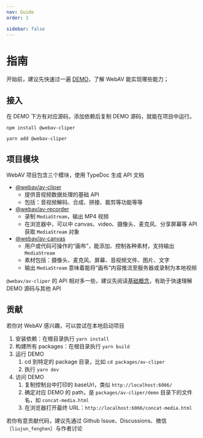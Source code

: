 ```yaml
---
nav: Guide
order: 1

sidebar: false
---
```


# 指南

开始前，建议先快速过一遍 [DEMO](../demo/1_1-decode-video.md)，了解 WebAV 能实现哪些能力；

## 接入

在 DEMO 下方有对应源码，添加依赖后复制 DEMO 源码，就能在项目中运行。

```shell
npm install @webav-cliper

yarn add @webav-cliper
```

## 项目模块

WebAV 项目包含三个模块，使用 TypeDoc 生成 API 文档

- [@webav/av-cliper](//hughfenghen.github.io/WebAV/_api/av-cliper/)
  - 提供音视频数据处理的基础 API
  - 包括：音视频解码、合成、拼接、裁剪等功能等等
- [@webav/av-recorder](//hughfenghen.github.io/WebAV/_api/av-recorder/)
  - 录制 `MediaStream`，输出 MP4 视频
  - 在浏览器中，可以中 canvas、video、摄像头、麦克风、分享屏幕等 API 获取 `MediaStream` 对象
- [@webav/av-canvas](//hughfenghen.github.io/WebAV/_api/av-canvas/)
  - 用户或代码可操作的“画布”，能添加、控制各种素材，支持输出 `MediaStream`
  - 素材包括：摄像头、麦克风、屏幕、音视频文件、图片、文字
  - 输出 `MediaStream` 意味着能将“画布”内容推流至服务器或录制为本地视频

`@webav/av-cliper` 的 API 相对多一些，建议先阅读[基础概念](https://hughfenghen.github.io/WebAV/_api/av-cliper/#md:basic-concepts-%E5%9F%BA%E7%A1%80%E6%A6%82%E5%BF%B5)，有助于快速理解 DEMO 源码与其他 API

## 贡献

若你对 WebAV 感兴趣，可以尝试在本地启动项目

1. 安装依赖：在根目录执行 `yarn install`
2. 构建所有 packages：在根目录执行 `yarn build`
3. 运行 DEMO
   1. cd 到特定的 package 目录，比如 `cd packages/av-cliper`
   2. 执行 `yarn dev`
4. 访问 DEMO
   1. 复制控制台中打印的 baseUrl，类似 `http://localhost:6066/`
   2. 确定对应 DEMO 的 path，是 `packages/av-cliper/demo` 目录下的文件名，如 `concat-media.html`
   3. 在浏览器打开最终 URL：`http://localhost:6066/concat-media.html`

若你有意贡献代码，建议先通过 Github Issue、Discussions、微信（`liujun_fenghen`）与作者讨论
